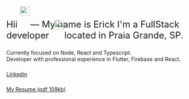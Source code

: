 
  <span style="positions: relative;font-size: 1.5rem">
    Hii
    <img style="position: absolute; top: 17px" height="25" src="https://emojipedia-us.s3.amazonaws.com/source/microsoft-teams/337/waving-hand_1f44b.png"  />
      &nbsp;&nbsp;&nbsp — My name is Erick I'm a FullStack developer&nbsp
    <img style="position: absolute; top: 53px" height="25" src="https://emojipedia-us.s3.amazonaws.com/source/microsoft-teams/337/man-technologist_1f468-200d-1f4bb.png"  />
    &nbsp;&nbsp;&nbsp located in Praia Grande, SP.
  </span>


  ###

  <p>Currently focused on Node, React and Typescript.<br>Developer with professional experience in Flutter, Firebase and React.</p>

  ###
  [Linkedin](https://www.linkedin.com/in/erickcintra)
  ###
  [My Resume (pdf 109kb)](https://duckduckgo.com)
